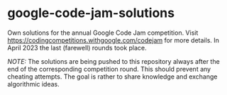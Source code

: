 # google-code-jam-solutions

Own solutions for the annual Google Code Jam competition. Visit https://codingcompetitions.withgoogle.com/codejam for more details. In April 2023 the last (farewell) rounds took place. 

_NOTE:_ The solutions are being pushed to this repository always after the end of the corresponding competition round. This should prevent any cheating attempts. The goal is rather to share knowledge and exchange algorithmic ideas.
